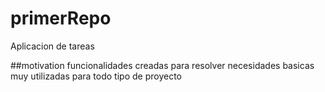 # primerRepo
Aplicacion de tareas

##motivation
funcionalidades creadas para resolver necesidades basicas muy utilizadas para todo tipo de proyecto

